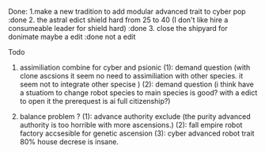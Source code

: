 Done: 
1.make a new tradition to add modular advanced trait to cyber pop :done
2. the astral edict shield hard from 25 to 40 (I don't like hire a consumeable leader for shield hard) :done
3. close the shipyard for donimate maybe a edit :done not a edit

Todo
1. assimiliation combine for cyber and psionic 
  (1): demand question (with clone ascsions it seem no need to assimiliation with other species. it seem not to integrate other specise )
  (2): demand question (i think have a stuatiom to change robot species to main species is good? with a edict to open it the prerequest is ai full citizenship?)
  
2. balance problem ?
   (1): advance authority exclude (the purity advanced authority is too horrible with more ascensions.)
   (2): fall empire robot factory accsesible for genetic ascension
   (3): cyber advanced robot trait 80% house decrese is insane.


